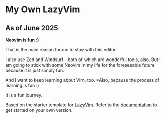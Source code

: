 # My Own LazyVim

## As of June 2025

**Neovim is fun :)**

That is the main reason for me to stay with this editor.

I also use Zed and Windsurf - both of which are wonderful tools, also. But I am going to stick with some Neovim in my life for the foreseeable future because it is just simply fun.

And I want to keep learning about Vim, too. *Also, because the process of learning is fun :)

It is a fun journey.

Based on the starter template for [LazyVim](https://github.com/LazyVim/LazyVim).
Refer to the [documentation](https://lazyvim.github.io/installation) to get started on your own version.
